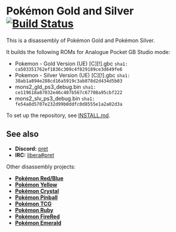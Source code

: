 # Pokémon Gold and Silver [![Build Status][ci-badge]][ci]

This is a disassembly of Pokémon Gold and Pokémon Silver.

It builds the following ROMs for Analogue Pocket GB Studio mode:

- Pokemon - Gold Version (UE) [C][!].gbc `sha1: ca503351762ef1836c309c4f829189ce3d649fe6`
- Pokemon - Silver Version (UE) [C][!].gbc `sha1: 38ab1a894e288cd16a5919c3ab878d2d434d5b03`
- mons2_gld_ps3_debug.bin `sha1: ce119618a87032e46c407b567c67708a95cbf222`
- mons2_slv_ps3_debug.bin `sha1: fe54a8d5707e232d99b0ddfc0d8555e1a2a02d3a`

To set up the repository, see [INSTALL.md](INSTALL.md).


## See also

- **Discord:** [pret][discord]
- **IRC:** [libera#pret][irc]

Other disassembly projects:

- [**Pokémon Red/Blue**][pokered]
- [**Pokémon Yellow**][pokeyellow]
- [**Pokémon Crystal**][pokecrystal]
- [**Pokémon Pinball**][pokepinball]
- [**Pokémon TCG**][poketcg]
- [**Pokémon Ruby**][pokeruby]
- [**Pokémon FireRed**][pokefirered]
- [**Pokémon Emerald**][pokeemerald]

[pokered]: https://github.com/pret/pokered
[pokeyellow]: https://github.com/pret/pokeyellow
[pokecrystal]: https://github.com/pret/pokecrystal
[pokepinball]: https://github.com/pret/pokepinball
[poketcg]: https://github.com/pret/poketcg
[pokeruby]: https://github.com/pret/pokeruby
[pokefirered]: https://github.com/pret/pokefirered
[pokeemerald]: https://github.com/pret/pokeemerald
[discord]: https://discord.gg/d5dubZ3
[irc]: https://web.libera.chat/?#pret
[ci]: https://github.com/pret/pokegold/actions
[ci-badge]: https://github.com/pret/pokegold/actions/workflows/main.yml/badge.svg
